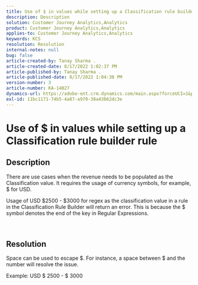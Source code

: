 ```yaml
---
title: Use of $ in values while setting up a Classification rule builder rule
description: Description
solution: Customer Journey Analytics,Analytics
product: Customer Journey Analytics,Analytics
applies-to: Customer Journey Analytics,Analytics
keywords: KCS
resolution: Resolution
internal-notes: null
bug: false
article-created-by: Tanay Sharma .
article-created-date: 8/17/2022 1:02:37 PM
article-published-by: Tanay Sharma .
article-published-date: 8/17/2022 1:04:30 PM
version-number: 3
article-number: KA-14027
dynamics-url: https://adobe-ent.crm.dynamics.com/main.aspx?forceUCI=1&pagetype=entityrecord&etn=knowledgearticle&id=472ccad8-2c1e-ed11-b83e-0022480862c6
exl-id: 11bc1171-74b5-4a87-a970-38a43662dc3e
---
```

# Use of $ in values while setting up a Classification rule builder rule

## Description




There are use cases when the revenue needs to be populated as the Classification value. It requires the usage of currency symbols, for example, $ for USD.



Usage of USD $2500 - $3000 for regex as the classification value in a rule in the Classification Rule Builder will return an error. This is because the $ symbol denotes the end of the key in Regular Expressions.
<br><br> <br>

## Resolution


Space can be used to escape $. For instance, a space between $ and the number will resolve the issue.

Example: USD $ 2500 - $ 3000
